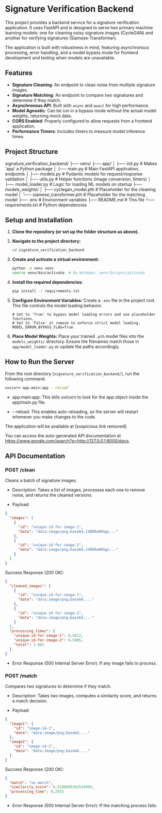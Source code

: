 # Signature Verification Backend

This project provides a backend service for a signature verification application. It uses FastAPI and is designed to serve two primary machine learning models: one for cleaning noisy signature images (CycleGAN) and another for verifying signatures (Siamese-Transformer).

The application is built with robustness in mind, featuring asynchronous processing, error handling, and a model bypass mode for frontend development and testing when models are unavailable.

## Features

- **Signature Cleaning**: An endpoint to clean noise from multiple signature images.
- **Signature Matching**: An endpoint to compare two signatures and determine if they match.
- **Asynchronous API**: Built with `async` and `await` for high performance.
- **Model Agnostic**: Can be run in a bypass mode without the actual model weights, returning mock data.
- **CORS Enabled**: Properly configured to allow requests from a frontend application.
- **Performance Timers**: Includes timers to measure model inference times.

## Project Structure

signature_verification_backend/
├── venv/
├── app/
│ ├── init.py # Makes 'app' a Python package
│ ├── main.py # Main FastAPI application, endpoints
│ ├── models.py # Pydantic models for request/response validation
│ ├── utils.py # Helper functions (image conversion, timers)
│ ├── model_loader.py # Logic for loading ML models on startup
├── models_weights/
│ ├── cyclegan_model.pth # Placeholder for the cleaning model
│ └── siamese_transformer.pth # Placeholder for the matching model
├── .env # Environment variables
├── README.md # This file
└── requirements.txt # Python dependencies

## Setup and Installation

1.  **Clone the repository (or set up the folder structure as above).**

2.  **Navigate to the project directory:**

    ```bash
    cd signature_verification_backend
    ```

3.  **Create and activate a virtual environment:**

    ```bash
    python -m venv venv
    source venv/bin/activate  # On Windows: venv\Scripts\activate
    ```

4.  **Install the required dependencies:**

    ```bash
    pip install -r requirements.txt
    ```

5.  **Configure Environment Variables:**
    Create a `.env` file in the project root. This file controls the model loading behavior.

    ```
    # Set to 'True' to bypass model loading errors and use placeholder functions.
    # Set to 'False' or remove to enforce strict model loading.
    MODEL_ERROR_BYPASS_FLAG=True
    ```

6.  **Place Model Weights:**
    Place your trained `.pth` model files into the `models_weights/` directory. Ensure the filenames match those in `app/model_loader.py` or update the paths accordingly.

## How to Run the Server

From the root directory (`signature_verification_backend/`), run the following command:

```bash
uvicorn app.main:app --reload
```

- app.main:app: This tells uvicorn to look for the app object inside the app/main.py file.

- --reload: This enables auto-reloading, so the server will restart whenever you make changes to the code.

The application will be available at [suspicious link removed].

You can access the auto-generated API documentation at https://www.google.com/search?q=http://127.0.0.1:8000/docs.

## API Documentation

### POST /clean

Cleans a batch of signature images.

- Description: Takes a list of images, processes each one to remove noise, and returns the cleaned versions.

- Payload:

```json
{
  "images": [
    {
      "id": "unique-id-for-image-1",
      "data": "data:image/png;base64,iVBORw0KGgo..."
    },
    {
      "id": "unique-id-for-image-2",
      "data": "data:image/png;base64,iVBORw0KGgo..."
    }
  ]
}
```

Success Response (200 OK):

```json
{
  "cleaned_images": [
    {
      "id": "unique-id-for-image-1",
      "data": "data:image/png;base64,..."
    },
    {
      "id": "unique-id-for-image-2",
      "data": "data:image/png;base64,..."
    }
  ],
  "processing_times": {
    "unique-id-for-image-1": 0.5012,
    "unique-id-for-image-2": 0.5005,
    "total": 1.002
  }
}
```

- Error Response (500 Internal Server Error): If any image fails to process.

### POST /match

Compares two signatures to determine if they match.

- Description: Takes two images, computes a similarity score, and returns a match decision.

- Payload:

```json
{
  "image1": {
    "id": "image-id-1",
    "data": "data:image/png;base64,..."
  },
  "image2": {
    "id": "image-id-2",
    "data": "data:image/png;base64,..."
  }
}
```

Success Response (200 OK):

```json
{
  "match": "no match",
  "similarity_score": 0.5100895393534999,
  "processing_time": 0.2015
}
```

- Error Response (500 Internal Server Error): If the matching process fails.
